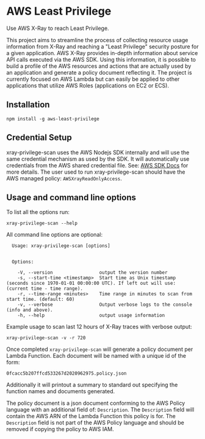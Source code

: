 AWS Least Privilege
===================

Use AWS X-Ray to reach Least Privilege.

This project aims to streamline the process of collecting resource usage information from X-Ray and reaching a "Least Privilege" security posture for a given application. AWS X-Ray provides in-depth information about service API calls executed via the AWS SDK. Using this information, it is possible to build a profile of the AWS resources and actions that are actually used by an application and generate a policy document reflecting it.  The project is currently focused on AWS Lambda but can easily be applied to other applications that utilize AWS Roles (applications on EC2 or ECS).

## Installation

```
npm install -g aws-least-privilege
```

## Credential Setup

xray-privilege-scan uses the AWS Nodejs SDK internally and will use the same credential mechanism as used by the SDK. It will automatically use credentials from the AWS shared credential file. See: [AWS SDK Docs](https://docs.aws.amazon.com/sdk-for-javascript/v2/developer-guide/loading-node-credentials-shared.html) for more details. The user used to run xray-privilege-scan should have the AWS managed policy: `AWSXrayReadOnlyAccess`. 

## Usage and command line options

To list all the options run:

`xray-privilege-scan --help`

All command line options are optional:

```
  Usage: xray-privilege-scan [options]


  Options:

    -V, --version                 output the version number
    -s, --start-time <timestamp>  Start time as Unix timestamp (seconds since 1970-01-01 00:00:00 UTC). If left out will use: (current time - time range).
    -r, --time-range <minutes>    Time range in minutes to scan from start time. (default: 60)
    -v, --verbose                 Output verbose logs to the console (info and above).
    -h, --help                    output usage information
```

Example usage to scan last 12 hours of X-Ray traces with verbose output:

```
xray-privilege-scan -v -r 720
```

Once completed `xray-privilege-scan` will generate a policy document per Lambda Function. Each document will be named with a unique id of the form:

`0fcacc5b207ffcd533267d2020962975.policy.json`

Additionally it will printout a summary to standard out specifying the function names and documents generated. 

The policy document is a json document conforming to the AWS Policy language with an additional field of: `Description`. The `Description` field will contain the AWS ARN of the Lambda Function this policy is for. The `Description` field is not part of the AWS Policy language and should be removed if copying the policy to AWS IAM.


